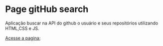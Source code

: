 # Page gitHub search 
Aplicação buscar na API do github  o usuário e seus repositórios utilizando HTML,CSS e JS.

[Acesse a pagina](https://viniciusdeab.github.io/github-API/);
